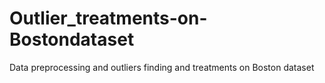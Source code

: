 # Outlier_treatments-on-Bostondataset
Data preprocessing and outliers finding and treatments on Boston dataset
